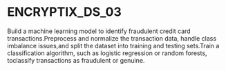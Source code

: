 # ENCRYPTIX_DS_03
Build a machine learning model to identify fraudulent credit card transactions.Preprocess and normalize the transaction data, handle class imbalance issues,and split the dataset into training and testing sets.Train a classification algorithm, such as logistic regression or random forests, toclassify transactions as fraudulent or genuine.

